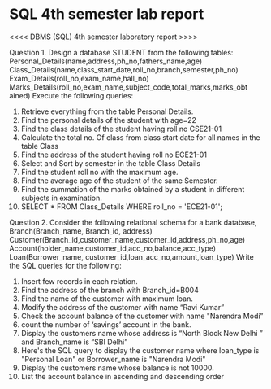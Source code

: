 # SQL 4th semester lab report

<<<< DBMS (SQL) 4th semester laboratory report >>>>


Question 1. Design a database STUDENT from the following tables:
Personal_Details(name,address,ph_no,fathers_name,age)
Class_Details(name,class_start_date,roll_no,branch,semester,ph_no)
Exam_Details(roll_no,exam_name,hall_no)
Marks_Details(roll_no,exam_name,subject_code,total_marks,marks_obt ained)
Execute the following queries:
1. Retrieve everything from the table Personal Details.
2. Find the personal details of the student with age=22
3. Find the class details of the student having roll no CSE21-01
4. Calculate the total no. Of class from class start date for all names in the table Class
5. Find the address of the student having roll no ECE21-01
6. Select and Sort by semester in the table Class Details
7. Find the student roll no with the maximum age.
8. Find the average age of the student of the same Semester.
9. Find the summation of the marks obtained by a student in different subjects in examination.
10. SELECT * FROM Class_Details WHERE roll_no = 'ECE21-01';


Question 2. Consider the following relational schema for a bank database,
Branch(Branch_name, Branch_id, address)
Customer(Branch_id,customer_name,customer_id,address,ph_no,age)
Account(holder_name,customer_id,acc_no,balance,acc_type) Loan(Borrower_name,
customer_id,loan_acc_no,amount,loan_type)
Write the SQL queries for the following:
1. Insert few records in each relation.
2. Find the address of the branch with Branch_id=B004
3. Find the name of the customer with maximum loan.
4. Modify the address of the customer with name “Ravi Kumar”
5. Check the account balance of the customer with name "Narendra Modi”
6. count the number of ‘savings’ account in the bank.
7. Display the customers name whose address is “North Block New Delhi ” and Branch_name is “SBI Delhi”
8. Here's the SQL query to display the customer name where loan_type is "Personal Loan" or
Borrower_name is "Narendra Modi"
9. Display the customers name whose balance is not 10000.
10. List the account balance in ascending and descending order

